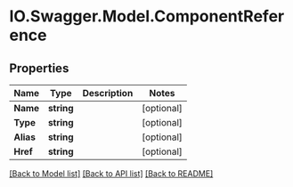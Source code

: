 # IO.Swagger.Model.ComponentReference
## Properties

Name | Type | Description | Notes
------------ | ------------- | ------------- | -------------
**Name** | **string** |  | [optional] 
**Type** | **string** |  | [optional] 
**Alias** | **string** |  | [optional] 
**Href** | **string** |  | [optional] 

[[Back to Model list]](../README.md#documentation-for-models) [[Back to API list]](../README.md#documentation-for-api-endpoints) [[Back to README]](../README.md)

